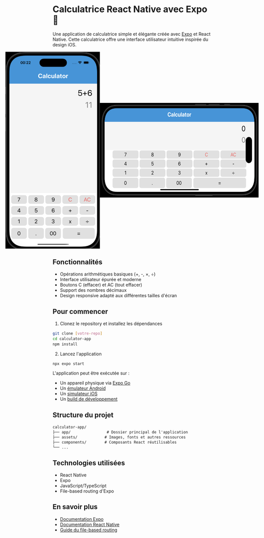 # Calculatrice React Native avec Expo 🧮

Une application de calculatrice simple et élégante créée avec [Expo](https://expo.dev) et React Native. Cette calculatrice offre une interface utilisateur intuitive inspirée du design iOS.

<div align="center" style="display: flex; flex-direction: row; align-items: center; justify-content: center;">
    <img src="./calculette.png" width="300" alt="Portrait View"/>
    <img src="./paysageView.png" height="300" alt="Landscape View"/>
</div>

## Fonctionnalités

- Opérations arithmétiques basiques (+, -, ×, ÷)
- Interface utilisateur épurée et moderne
- Boutons C (effacer) et AC (tout effacer)
- Support des nombres décimaux
- Design responsive adapté aux différentes tailles d'écran

## Pour commencer

1. Clonez le repository et installez les dépendances
```bash
git clone [votre-repo]
cd calculator-app
npm install
```

2. Lancez l'application
```bash
npx expo start
```

L'application peut être exécutée sur :
- Un appareil physique via [Expo Go](https://expo.dev/go)
- Un [émulateur Android](https://docs.expo.dev/workflow/android-studio-emulator/)
- Un [simulateur iOS](https://docs.expo.dev/workflow/ios-simulator/)
- Un [build de développement](https://docs.expo.dev/develop/development-builds/introduction/)

## Structure du projet

```
calculator-app/
├── app/                # Dossier principal de l'application
├── assets/            # Images, fonts et autres ressources
├── components/        # Composants React réutilisables
└── ...
```

## Technologies utilisées

- React Native
- Expo
- JavaScript/TypeScript
- File-based routing d'Expo


## En savoir plus

- [Documentation Expo](https://docs.expo.dev/)
- [Documentation React Native](https://reactnative.dev/)
- [Guide du file-based routing](https://docs.expo.dev/router/introduction/)

